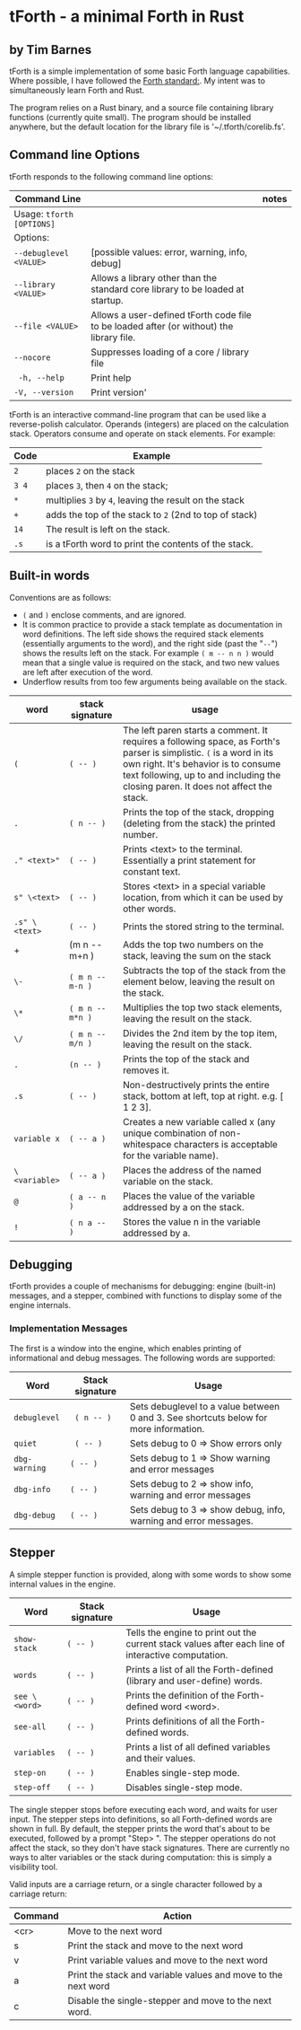 # tForth - a minimal Forth in Rust
## by Tim Barnes

tForth is a simple implementation of some basic Forth language capabilities. Where possible, I have followed the [Forth standard:](https://forth-standard.org). My intent was to simultaneously learn Forth and Rust. 

The program relies on a Rust binary, and a source file containing library functions (currently quite small).
The program should be installed anywhere, but the default location for the library file is '~/.tforth/corelib.fs'.

## Command line Options
tForth responds to the following command line options:

| Command Line              |                                                                                          | notes |
| ------------------------- | ---------------------------------------------------------------------------------------- | ----- |
| Usage: `tforth [OPTIONS]` |                                                                                          |
| Options:                  |                                                                                          |
| `--debuglevel <VALUE>`    | [possible values: error, warning, info, debug]                                           |
| `--library <VALUE>`       | Allows a library other than the standard core library to be loaded at startup.           |
| `--file <VALUE>`          | Allows a user-defined tForth code file to be loaded after (or without) the library file. |
| `--nocore`                | Suppresses loading of a core / library file                                              |
| ` -h, --help`             | Print help                                                                               |
| `-V, --version`           | Print version'                                                                           |

  tForth is an interactive command-line program that can be used like a reverse-polish calculator. Operands (integers) are placed on the calculation stack. Operators consume and operate on stack elements. For example:

| Code  | Example                                                |
| ----- | ------------------------------------------------------ |
| `2`   | places `2` on the stack                                |
| `3 4` | places `3`, then `4` on the stack;                     |
| `*`   | multiplies `3` by `4`, leaving the result on the stack |
| `+`   | adds the top of the stack to `2` (2nd to top of stack) |
| `14`  | The result is left on the stack.                       |
| `.s`  | is a tForth word to print the contents of the stack.   |

 ## Built-in words

 Conventions are as follows:

 + `(` and `)` enclose comments, and are ignored.
 + It is common practice to provide a stack template as documentation in word definitions. The left side shows the required stack elements (essentially arguments to the word), and the right side (past the "`--`") shows the results left on the stack. For example `( m -- n n )` would mean that a single value is required on the stack, and two new values are left after execution of the word. 
 + Underflow results from too few arguments being available on the stack.

 | word          | stack signature  | usage                                                                                                                                                                                                                                             |
 | ------------- | ---------------- | ------------------------------------------------------------------------------------------------------------------------------------------------------------------------------------------------------------------------------------------------- |
 | `(`           | `( -- )`         | The left paren starts a comment. It requires a following space, as Forth's parser is simplistic. `(` is a word in its own right. It's behavior is to consume text following, up to and including the closing paren. It does not affect the stack. |
 | `.`           | `( n -- )`       | Prints the top of the stack, dropping (deleting from the stack) the printed number.                                                                                                                                                               |
 | `." <text>"`  | `( -- )`         | Prints \<text> to the terminal. Essentially a print statement for constant text.                                                                                                                                                                  |
 | `s" \<text>`  | `( -- )`         | Stores \<text> in a special variable location, from which it can be used by other words.                                                                                                                                                          |
 | `.s" \<text>` | `( -- ) `        | Prints the stored string to the terminal.                                                                                                                                                                                                         |
 | \+            | (m n -- m+n )    | Adds the top two numbers on the stack, leaving the sum on the stack                                                                                                                                                                               |
 | `\-`          | `( m n -- m-n )` | Subtracts the top of the stack from the element below, leaving the result on the stack.                                                                                                                                                           |
 | `\*`          | `( m n -- m*n )` | Multiplies the top two stack elements, leaving the result on the stack.                                                                                                                                                                           |
 | `\/`          | `( m n -- m/n )` | Divides the 2nd item by the top item, leaving the result on the stack.                                                                                                                                                                            |
 | `.`           | `(n -- )`        | Prints the top of the stack and removes it.                                                                                                                                                                                                       |
 | `.s `         | `( -- )`         | Non-destructively prints the entire stack, bottom at left, top at right. e.g. [ 1 2 3].                                                                                                                                                           |
 | `variable x`  | `( -- a )`       | Creates a new variable called x (any unique combination of non-whitespace characters is acceptable for the variable name).                                                                                                                        |
 | `\<variable>` | `( -- a )`       | Places the address of the named variable on the stack.                                                                                                                                                                                            |
 | `@`           | `( a -- n )`     | Places the value of the variable addressed by a on the stack.                                                                                                                                                                                     |
 | `!`           | `( n a -- )`     | Stores the value n in the variable addressed by a.                                                                                                                                                                                                |


## Debugging
tForth provides a couple of mechanisms for debugging: engine (built-in) messages, and a stepper, combined with functions to display some of the engine internals.

### Implementation Messages
The first is a window into the engine, which enables printing of informational and debug messages. The following words are supported:

| Word          | Stack signature | Usage                                                                                 |
| ------------- | --------------- | ------------------------------------------------------------------------------------- |
| `debuglevel`  | ` ( n -- )`     | Sets debuglevel to a value between 0 and 3. See shortcuts below for more information. |
| `quiet`       | ` ( -- )`       | Sets debug to 0 => Show errors only                                                   |
| `dbg-warning` | `( -- )`        | Sets debug to 1 => Show warning and error messages                                    |
| `dbg-info`    | `( -- )`        | Sets debug to 2 => show info, warning and error messages                              |
| `dbg-debug`   | `( -- )`        | Sets debug to 3 => show debug, info, warning and error messages.                      |

## Stepper
A simple stepper function is provided, along with some words to show some internal values in the engine.

| Word          | Stack signature | Usage                                                                                              |
| ------------- | --------------- | -------------------------------------------------------------------------------------------------- |
| `show-stack`  | `( -- )`        | Tells the engine to print out the current stack values after each line of interactive computation. |
| `words`       | `( -- )`        | Prints a list of all the Forth-defined (library and user-define) words.                            |
| `see \<word>` | `( -- )`        | Prints the definition of the Forth-defined word \<word>.                                           |
| `see-all`     | `( -- )`        | Prints definitions of all the Forth-defined words.                                                 |
| `variables`   | `( -- )`        | Prints a list of all defined variables and their values.                                           |
| `step-on`     | `( -- )`        | Enables single-step mode.                                                                          |
| `step-off`    | `( -- )`        | Disables single-step mode.                                                                         |

The single stepper stops before executing each word, and waits for user input. The stepper steps into definitions, so all Forth-defined words are shown in full. By default, the stepper prints the word that's about to be executed, followed by a prompt "Step> ". The stepper operations do not affect the stack, so they don't have stack signatures. There are currently no ways to alter variables or the stack during computation: this is simply a visibility tool. 

Valid inputs are a carriage return, or a single character followed by a carriage return:

| Command | Action                                                        |
| ------- | ------------------------------------------------------------- |
| \<cr>   | Move to the next word                                         |
| s       | Print the stack and move to the next word                     |
| v       | Print variable values and move to the next word               |
| a       | Print the stack and variable values and move to the next word |
| c       | Disable the single-stepper and move to the next word.         |
